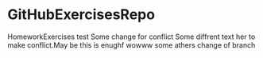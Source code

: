 # GitHubExercisesRepo
HomeworkExercises
test
Some change for conflict
Some diffrent text her to make conflict.May be this is enughf
wowww  some athers change of branch
